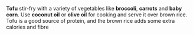 **Tofu** stir-fry with a variety of vegetables like **broccoli**, **carrots** and **baby corn**. Use **coconut oil** or **olive oil** for cooking and serve it over brown rice. Tofu is a good source of protein, and the brown rice adds some extra calories and fibre